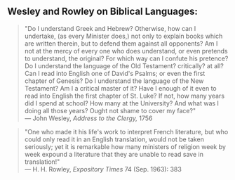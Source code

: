 ## Wesley and Rowley on Biblical Languages:

> "Do I understand Greek and Hebrew? Otherwise, how can I undertake, (as every Minister does,) not only to explain books which are written therein, but to defend them against all opponents? Am I not at the mercy of every one who does understand, or even pretends to understand, the original? For which way can I confute his pretence? Do I understand the language of the Old Testament? critically? at all? Can I read into English one of David's Psalms; or even the first chapter of Genesis? Do I understand the language of the New Testament? Am I a critical master of it? Have I enough of it even to read into English the first chapter of St. Luke? If not, how many years did I spend at school? How many at the University? And what was I doing all those years? Ought not shame to cover my face?"  
— John Wesley, *Address to the Clergy,* 1756

> "One who made it his life's work to interpret French literature, but who could only read it in an English translation, would not be taken seriously; yet it is remarkable how many ministers of religion week by week expound a literature that they are unable to read save in translation!"  
— H. H. Rowley, *Expository Times* 74 (Sep. 1963): 383